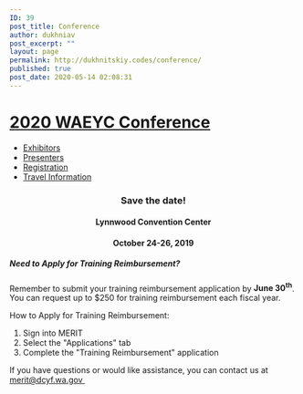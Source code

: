 ```yaml
---
ID: 39
post_title: Conference
author: dukhniav
post_excerpt: ""
layout: page
permalink: http://dukhnitskiy.codes/conference/
published: true
post_date: 2020-05-14 02:08:31
---
```

<h1><a href="">2020 WAEYC Conference</a></h1>		
				<nav data-toggle-icon="" data-close-icon="" data-full-width=""><ul id="menu-1-fce6754"><li id="menu-item-163"><a href="http://dukhnitskiy.codes/conference/exhibitors/" class = "hfe-menu-item">Exhibitors</a></li>
<li id="menu-item-164"><a href="http://dukhnitskiy.codes/conference/presenters/" class = "hfe-menu-item">Presenters</a></li>
<li id="menu-item-165"><a href="http://dukhnitskiy.codes/conference/registration/" class = "hfe-menu-item">Registration</a></li>
<li id="menu-item-166"><a href="http://dukhnitskiy.codes/conference/travel-information/" class = "hfe-menu-item">Travel Information</a></li>
</ul></nav>              
		<h3 style="text-align: center;">Save the date!</h3><h4 style="text-align: center;">Lynnwood Convention Center</h4><h4 style="text-align: center;">October 24-26, 2019</h4><h5>Need to Apply for Training Reimbursement?<br /></h5><p>Remember to submit your training reimbursement application by <strong>June 30<sup>th</sup></strong>. You can request up to $250 for training reimbursement each fiscal year.</p><p>How to Apply for Training Reimbursement:</p><ol start="1"><li>Sign into MERIT</li><li>Select the "Applications" tab</li><li>Complete the "Training Reimbursement" application</li></ol><p>If you have questions or would like assistance, you can contact us at <a href="mailto:merit@dcyf.wa.gov">merit@dcyf.wa.gov </a></p>